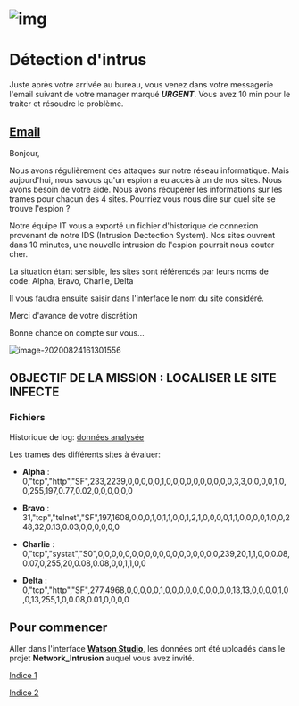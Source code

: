 # ![img](/assets/undercover.png)

# Détection d'intrus

Juste après votre arrivée au bureau, vous venez dans votre messagerie l'email suivant de votre manager marqué ***URGENT***.
Vous avez 10 min pour le traiter et résoudre le problème.

## <u>Email</u>

Bonjour,

Nous avons régulièrement des attaques sur notre réseau informatique. Mais aujourd'hui, nous savous qu'un espion a eu accès à un de nos sites. Nous avons besoin de votre aide. Nous avons récuperer les informations sur les trames pour chacun des 4 sites. Pourriez vous nous dire sur quel site se trouve l'espion ?

Notre équipe IT vous a exporté un fichier d'historique de connexion provenant de notre IDS (Intrusion Dectection System). Nos sites ouvrent dans 10 minutes, une nouvelle intrusion de l'espion pourrait nous couter cher.

La situation étant sensible, les sites sont référencés par leurs noms de code: Alpha, Bravo, Charlie, Delta

Il vous faudra ensuite saisir dans l'interface le nom du site considéré.

Merci d'avance de votre discrétion

Bonne chance on compte sur vous...

![image-20200824161301556](/assets/image-20200824161301556.png)

## OBJECTIF DE LA MISSION : LOCALISER LE SITE INFECTE

### Fichiers

Historique de log: [données analysée](https://github.com/vperrinfr/network_intrusion/blob/master/data/Train_data.csv)

Les trames des différents sites à évaluer: 

- **Alpha** : 0,"tcp","http","SF",233,2239,0,0,0,0,0,1,0,0,0,0,0,0,0,0,0,0,3,3,0,0,0,0,1,0,0,255,197,0.77,0.02,0,0,0,0,0,0

- **Bravo** : 31,"tcp","telnet","SF",197,1608,0,0,0,1,0,1,1,0,0,1,2,1,0,0,0,0,1,1,0,0,0,0,1,0,0,248,32,0.13,0.03,0,0,0,0,0,0

- **Charlie** : 0,"tcp","systat","S0",0,0,0,0,0,0,0,0,0,0,0,0,0,0,0,0,0,0,239,20,1,1,0,0,0.08,0.07,0,255,20,0.08,0.08,0,0,1,1,0,0

- **Delta** : 0,"tcp","http","SF",277,4968,0,0,0,0,0,1,0,0,0,0,0,0,0,0,0,0,13,13,0,0,0,0,1,0,0,13,255,1,0,0.08,0.01,0,0,0,0

## Pour commencer

Aller dans l'interface **[Watson Studio](https://dataplatform.cloud.ibm.com/)**, les données ont été uploadés dans le projet **Network_Intrusion** auquel vous avez invité.

[Indice 1](https://github.com/vperrinfr/network_intrusion/blob/master/indice1.md)

[Indice 2](https://github.com/vperrinfr/network_intrusion/blob/master/indice2.md)
